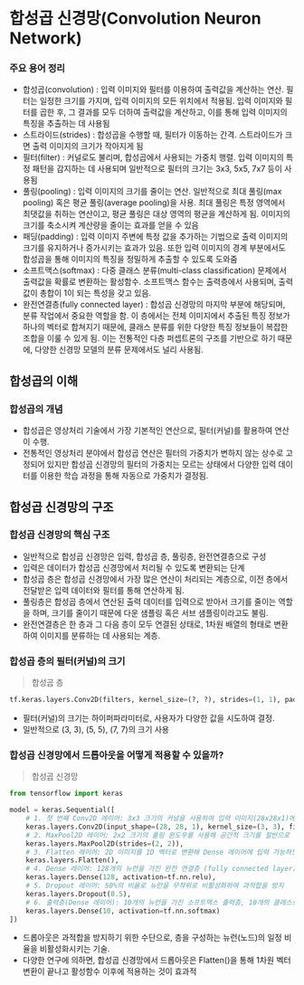 # 합성곱 신경망(Convolution Neuron Network)   

### 주요 용어 정리   
- 합성곱(convolution) : 입력 이미지와 필터를 이용하여 출력값을 계산하는 연산. 필터는 일정한 크기를 가지며, 입력 이미지의 모든 위치에서 적용됨. 입력 이미지와 필터를 곱한 후, 그 결과를 모두 더하여 출력값을 계산하고, 이를 통해 입력 이미지의 특징을 추출하는 데 사용됨   
- 스트라이드(strides) : 합성곱을 수행할 때, 필터가 이동하는 간격. 스트라이드가 크면 출력 이미지의 크기가 작아지게 됨   
- 필터(filter) : 커널로도 불리며, 합성곱에서 사용되는 가중치 행렬. 입력 이미지의 특정 패턴을 감지하는 데 사용되며 일반적으로 필터의 크기는 3x3, 5x5, 7x7 등이 사용됨   
- 풀링(pooling) : 입력 이미지의 크기를 줄이는 연산. 일반적으로 최대 풀링(max pooling) 혹은 평균 풀링(average pooling)을 사용. 최대 풀링은 특정 영역에서 최댓값을 취하는 연산이고, 평균 풀링은 대상 영역의 평균을 계산하게 됨. 이미지의 크기를 축소시켜 계산량을 줄이는 효과를 얻을 수 있음   
- 패딩(padding) : 입력 이미지 주변에 특정 값을 추가하는 기법으로 출력 이미지의 크기를 유지하거나 증가시키는 효과가 있음. 또한 입력 이미지의 경계 부분에서도 합성곱을 통해 이미지의 특징을 정밀하게 추출할 수 있도록 도와줌   
- 소프트맥스(softmax) : 다중 클래스 분류(multi-class classification) 문제에서 출력값을 확률로 변환하는 활성함수. 소프트맥스 함수는 출력층에서 사용되며, 출력값이 총합이 1이 되는 특성을 갖고 있음.   
- 완전연결층(fully connected layer) : 합성곱 신경망의 마지막 부분에 해당되며, 분류 작업에서 중요한 역할을 함. 이 층에서는 전체 이미지에서 추출된 특징 정보가 하나의 벡터로 합쳐지기 때문에, 클래스 분류를 위한 다양한 특징 정보들이 복잡한 조합을 이룰 수 있게 됨. 이는 전통적인 다층 퍼셉트론의 구조를 기반으로 하기 때문에, 다양한 신경망 모델의 분류 문제에서도 널리 사용됨.   

## 합성곱의 이해   
### 합성곱의 개념   
- 합성곱은 영상처리 기술에서 가장 기본적인 연산으로, 필터(커널)를 활용하여 연산이 수행.     
- 전통적인 영상처리 분야에서 합성곱 연산은 필터의 가중치가 변하지 않는 상수로 고정되어 있지만 합성곱 신경망의 필터의 가중치는 모르는 상태에서 다양한 입력 데이터를 이용한 학습 과정을 통해 자동으로 가중치가 결정됨.   
## 합성곱 신경망의 구조   
### 합성곱 신경망의 핵심 구조   
- 일반적으로 합성곱 신경망은 입력, 합성곱 층, 풀링층, 완전연결층으로 구성   
- 입력은 데이터가 합성곱 신경망에서 처리될 수 있도록 변환되는 단계   
- 합성곱 층은 합성곱 신경망에서 가장 많은 연산이 처리되는 계층으로, 이전 층에서 전달받은 입력 데이터와 필터를 통해 연산하게 됨.   
- 풀링층은 합성곱 층에서 연산된 출력 데이터를 입력으로 받아서 크기를 줄이는 역할을 하며, 크기를 줄이기 때문에 다운 샘플링 혹은 서브 샘플링이라고도 불림.   
- 완전연결층은 한 층과 그 다음 층이 모두 연결된 상태로, 1차원 배열의 형태로 변환하여 이미지를 분류하는 데 사용되는 계층.   
### 합성곱 층의 필터(커널)의 크기   
> 합성곱 층   
```python
tf.keras.layers.Conv2D(filters, kernel_size=(?, ?), strides=(1, 1), padding='valid', activation=None)
```   
- 필터(커널)의 크기는 하이퍼파라미터로, 사용자가 다양한 값을 시도하여 결정.   
- 일반적으로 (3, 3), (5, 5), (7, 7)의 크기 사용   
### 합성곱 신경망에서 드롭아웃을 어떻게 적용할 수 있을까?   
> 합성곱 신경망   
```python
from tensorflow import keras

model = keras.Sequential([
    # 1. 첫 번째 Conv2D 레이어: 3x3 크기의 커널을 사용하여 입력 이미지(28x28x1)에 16개의 필터를 적용하여 특징 추출
    keras.layers.Conv2D(input_shape=(28, 28, 1), kernel_size=(3, 3), filters=16),
    # 2. MaxPool2D 레이어: 2x2 크기의 풀링 윈도우를 사용해 공간적 크기를 절반으로 줄임
    keras.layers.MaxPool2D(strides=(2, 2)),
    # 3. Flatten 레이어: 2D 이미지를 1D 벡터로 변환해 Dense 레이어에 입력 가능하도록 만듦
    keras.layers.Flatten(),
    # 4. Dense 레이어: 128개의 뉴런을 가진 완전 연결층 (fully connected layer), ReLU 활성화 함수 사용
    keras.layers.Dense(128, activation=tf.nn.relu),
    # 5. Dropout 레이어: 50%의 비율로 뉴런을 무작위로 비활성화하여 과적합을 방지
    keras.layers.Dropout(0.5),
    # 6. 출력층(Dense 레이어): 10개의 뉴런을 가진 소프트맥스 출력층, 10개의 클래스로 분류하는 문제에서 사용
    keras.layers.Dense(10, activation=tf.nn.softmax)
])
```   
- 드롭아웃은 과적합을 방지하기 위한 수단으로, 층을 구성하는 뉴런(노드)의 일정 비율을 비활성화시키는 기술.   
- 다양한 연구에 의하면, 합성곱 신경망에서 드롭아웃은 Flatten()을 통해 1차원 벡터 변환이 끝나고 활성함수 이후에 적용하는 것이 효과적
